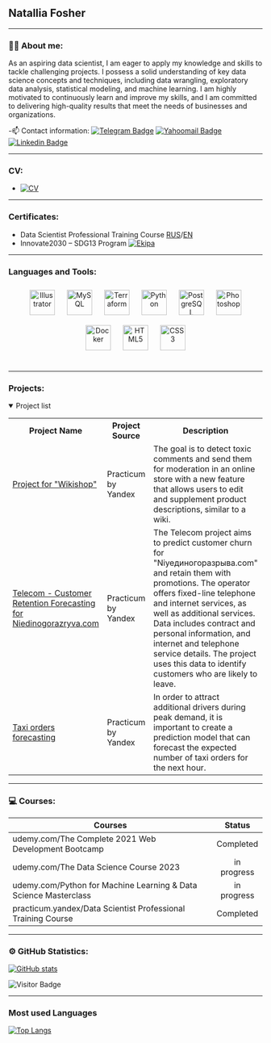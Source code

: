 

## Natallia Fosher

---

### :man_technologist: About me:

As an aspiring data scientist, I am eager to apply my knowledge and skills to tackle challenging projects. I possess a solid understanding of key data science concepts and techniques, including data wrangling, exploratory data analysis, statistical modeling, and machine learning. I am highly motivated to continuously learn and improve my skills, and I am committed to delivering high-quality results that meet the needs of businesses and organizations.

-:mailbox: Contact information: [![Telegram Badge](https://img.shields.io/badge/-natallia-blue?style=flat&logo=Telegram&logoColor=white)](https://t.me/natalliaFR) [![Yahoomail Badge](https://img.shields.io/badge/-Yahoomail-purple?style=flat&logo=Yahoomail&logoColor=white)](mailto:nataliafosher@yahoo.com) [![Linkedin Badge](https://img.shields.io/badge/-Linkedin-blue?style=flat&logo=Linkedin&logoColor=white)](https://www.linkedin.com/in/natallia-fosher-4b0a9514b/)

---
### CV:
 - [![CV](https://img.shields.io/badge/CV-inactive)](https://github.com/NFRabbit/NFRabbit/blob/main/My%20Resume%20(21).pdf)

---

### Certificates:
 - Data Scientist Professional Training Course [RUS](https://github.com/NFRabbit/NFRabbit/blob/main/%D0%A4%D0%BE%D1%88%D0%B5%D1%80%20%D0%9D%D0%B0%D1%82%D0%B0%D0%BB%D1%8C%D1%8F%20%D0%90%D0%BB%D0%B5%D0%BA%D1%81%D0%B0%D0%BD%D0%B4%D1%80%D0%BE%D0%B2%D0%BD%D0%B0_20232DS00284.pdf)/[EN](https://github.com/NFRabbit/NFRabbit/blob/main/Natallia%20Fosher_20232DS00284.pdf)
 - Innovate2030 – SDG13 Program [![Ekipa](https://img.shields.io/badge/Ekipa-orange)](https://github.com/NFRabbit/NFRabbit/blob/main/1683646073133.pdf)
---
### Languages and Tools: 
<div align="center">
<a href="https://www.adobe.com/in/products/illustrator.html" target="_blank"><img style="margin: 10px" src="https://profilinator.rishav.dev/skills-assets/adobe_illustrator-icon.svg" alt="Illustrator" height="50" /></a>  
<a href="https://www.mysql.com/" target="_blank"><img style="margin: 10px" src="https://profilinator.rishav.dev/skills-assets/mysql-original-wordmark.svg" alt="MySQL" height="50" /></a>  
<a href="https://www.terraform.io/" target="_blank"><img style="margin: 10px" src="https://profilinator.rishav.dev/skills-assets/terraformio-icon.svg" alt="Terraform" height="50" /></a>  
<a href="https://www.python.org/" target="_blank"><img style="margin: 10px" src="https://profilinator.rishav.dev/skills-assets/python-original.svg" alt="Python" height="50" /></a>  
<a href="https://www.postgresql.org/" target="_blank"><img style="margin: 10px" src="https://profilinator.rishav.dev/skills-assets/postgresql-original-wordmark.svg" alt="PostgreSQL" height="50" /></a>  
 <a href="https://www.adobe.com/in/products/photoshop.html" target="_blank"><img style="margin: 10px" src="https://profilinator.rishav.dev/skills-assets/photoshop-plain.svg" alt="Photoshop" height="50" /></a>  
 <a href="https://www.docker.com/" target="_blank"><img style="margin: 10px" src="https://profilinator.rishav.dev/skills-assets/docker-original-wordmark.svg" alt="Docker" height="50" /></a>  
<a href="https://en.wikipedia.org/wiki/HTML5" target="_blank"><img style="margin: 10px" src="https://profilinator.rishav.dev/skills-assets/html5-original-wordmark.svg" alt="HTML5" height="50" /></a>  
<a href="https://www.w3schools.com/css/" target="_blank"><img style="margin: 10px" src="https://profilinator.rishav.dev/skills-assets/css3-original-wordmark.svg" alt="CSS3" height="50" /></a>  
</div>
</td></tr></table>  

<br/>  

---

### Projects:

<details open>
  <summary>Project list</summary>
<table>
<tr>
  <th>Project Name</th>
  <th>Project Source</th>
  <th>Description</th>
  <th>Project Status</th>
</tr> 
  

 
<tr>
  <td><a href = "https://github.com/NFRabbit/Project_for_Wikishop ">Project for "Wikishop"</a></td>
  <td>Practicum by Yandex </td>
  <td> The goal is to detect toxic comments and send them for moderation in an online store with a new feature that allows users to edit and supplement product descriptions, similar to a wiki.</td>
  <td>Completed</td>
</tr> 
 
<tr>
  <td><a href = "https://github.com/NFRabbit/Telecom-"> Telecom - Customer Retention Forecasting for Niedinogorazryva.com</a></td>
  <td>Practicum by Yandex </td>
  <td>The Telecom project aims to predict customer churn for "Niyeдиногоразрыва.com" and retain them with promotions. The operator offers fixed-line telephone and internet services, as well as additional services. Data includes contract and personal information, and internet and telephone service details. The project uses this data to identify customers who are likely to leave.</td>
  <td>Completed</td>
</tr> 

<tr>
  <td><a href = "https://github.com/NFRabbit/Taxi-orders-forecasting"> Taxi orders forecasting</a></td>
  <td>Practicum by Yandex </td>
  <td>In order to attract additional drivers during peak demand, it is important to create a prediction model that can forecast the expected number of taxi orders for the next hour.</td>
  <td>Completed</td>
</tr> 
 
</table>
</details>

---

### 💻 Courses:

| Courses                                                         | Status      |
| ----------------------------------------------------------------| :---------: |
|udemy.com/The Complete 2021 Web Development Bootcamp             |  Completed  |                                                                  
|udemy.com/The Data Science Course 2023                           | in progress |              
|udemy.com/Python for Machine Learning & Data Science Masterclass | in progress |  
|practicum.yandex/Data Scientist Professional Training Course     |  Completed  |

--- 
### ⚙️ GitHub Statistics:


[![GitHub stats](https://github-readme-stats.vercel.app/api?username=NFRabbit&show_icons=true&theme=dark)](https://github.com/NFRabbit/github-readme-stats)

![Visitor Badge](https://visitor-badge.laobi.icu/badge?page_id=NFRabbit)

---

### Most used Languages

[![Top Langs](https://github-readme-stats.vercel.app/api/top-langs/?username=NFRabbit&hide_progress=true)](https://github.com/NFRabbit/github-readme-stats)



